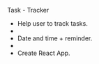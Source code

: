 Task - Tracker
 
-   Help user to track tasks.
-
-   Date and time + reminder.
-
-   Create React App.





